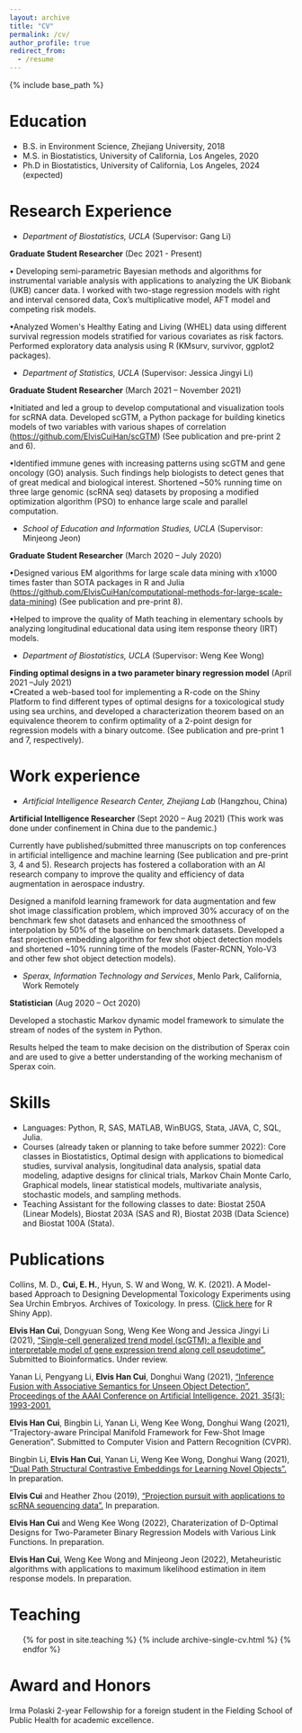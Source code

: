 ```yaml
---
layout: archive
title: "CV"
permalink: /cv/
author_profile: true
redirect_from:
  - /resume
---
```


{% include base_path %}

Education
======
* B.S. in Environment Science, Zhejiang University, 2018
* M.S. in Biostatistics, University of California, Los Angeles, 2020
* Ph.D in Biostatistics, University of California, Los Angeles, 2024 (expected)

Research Experience
======
- *Department of Biostatistics, UCLA* \(Supervisor: Gang Li\)

**Graduate Student Researcher** \(Dec 2021 - Present\)

• Developing semi-parametric Bayesian methods and algorithms for instrumental variable analysis with applications to analyzing the UK Biobank (UKB) cancer data.  I worked with two-stage regression models with right and interval censored data, Cox’s multiplicative model, AFT model and competing risk models.

•Analyzed Women's Healthy Eating and Living (WHEL) data using different survival regression models stratified for various covariates as risk factors. Performed exploratory data analysis using R (KMsurv, survivor, ggplot2 packages).

- *Department of Statistics, UCLA* \(Supervisor: Jessica Jingyi Li\)

**Graduate Student Researcher** \(March 2021 – November 2021\)

•Initiated and led a group to develop computational and visualization tools for scRNA data. Developed scGTM, a Python package for building kinetics models of two variables with various shapes of correlation (https://github.com/ElvisCuiHan/scGTM) (See publication and pre-print 2 and 6). 

•Identified immune genes with increasing patterns using scGTM and gene oncology (GO) analysis. Such findings help biologists to detect genes that of great medical and biological interest. Shortened ~50\% running time on three large genomic (scRNA seq) datasets by proposing a modified optimization algorithm (PSO) to enhance large scale and parallel computation.

- *School of Education and Information Studies, UCLA* \(Supervisor: Minjeong Jeon\)

**Graduate Student Researcher** \(March 2020 – July 2020\)

•Designed various EM algorithms for large scale data mining with x1000 times faster than SOTA packages in R and Julia (https://github.com/ElvisCuiHan/computational-methods-for-large-scale-data-mining) (See publication and pre-print 8).

•Helped to improve the quality of Math teaching in elementary schools by analyzing longitudinal educational data using item response theory (IRT) models.

- *Department of Biostatistics, UCLA* \(Supervisor: Weng Kee Wong\)

**Finding optimal designs in a two parameter binary regression model** \(April 2021 –July 2021\)                                                                                                
•Created a web-based tool for implementing a R-code on the Shiny Platform to find different types of optimal designs for a toxicological study using sea urchins, and developed a characterization theorem based on an equivalence theorem to confirm optimality of a 2-point design for regression models with a binary outcome. (See publication and pre-print 1 and 7, respectively).

Work experience
======
- *Artificial Intelligence Research Center, Zhejiang Lab* \(Hangzhou, China\)

**Artificial Intelligence Researcher** \(Sept 2020 – Aug 2021\)
(This work was done under confinement in China due to the pandemic.)

Currently have published/submitted three manuscripts on top conferences in artificial intelligence and machine learning (See publication and pre-print 3, 4 and 5). Research projects has fostered a collaboration with an AI research company to improve the quality and efficiency of data augmentation in aerospace industry.

Designed a manifold learning framework for data augmentation and few shot image classification problem, which improved 30% accuracy of on the benchmark few shot datasets and enhanced the smoothness of interpolation by 50% of the baseline on benchmark datasets. Developed a fast projection embedding algorithm for few shot object detection models and shortened ~10% running time of the models (Faster-RCNN, Yolo-V3 and other few shot object detection models). 

- *Sperax, Information Technology and Services*, Menlo Park, California, Work Remotely

**Statistician** \(Aug 2020 – Oct 2020\)

Developed a stochastic Markov dynamic model framework to simulate the stream of nodes of the system in Python. 

Results helped the team to make decision on the distribution of Sperax coin and are used to give a better understanding of the working mechanism of Sperax coin.
  
Skills
======
- Languages: Python, R, SAS, MATLAB, WinBUGS, Stata, JAVA, C, SQL, Julia.
- Courses (already taken or planning to take before summer 2022): Core classes in Biostatistics, Optimal design with applications to biomedical studies, survival analysis, longitudinal data analysis, spatial data modeling, adaptive designs for clinical trials, Markov Chain Monte Carlo, Graphical models, linear statistical models, multivariate analysis, stochastic models, and sampling methods. 
- Teaching Assistant for the following classes to date: Biostat 250A (Linear Models), Biostat 203A (SAS and R), Biostat 203B (Data Science) and Biostat 100A (Stata).

Publications
======
Collins, M. D., **Cui, E. H.**, Hyun, S. W and Wong, W. K. (2021). A Model-based Approach to Designing Developmental Toxicology Experiments using Sea Urchin Embryos. Archives of Toxicology. In press. ([Click here](https://elviscuihan.shinyapps.io/Dc_optimal_design/) for R Shiny App).

**Elvis Han Cui**, Dongyuan Song, Weng Kee Wong and Jessica Jingyi Li (2021), [“Single-cell generalized trend model (scGTM): a flexible and interpretable model of gene expression trend along cell pseudotime”.](https://www.biorxiv.org/content/10.1101/2021.11.25.470059v1) Submitted to Bioinformatics. Under review. 

Yanan Li, Pengyang Li, **Elvis Han Cui**, Donghui Wang (2021), [“Inference Fusion with Associative Semantics for Unseen Object Detection”. Proceedings of the AAAI Conference on Artificial Intelligence. 2021, 35(3): 1993-2001.](https://ojs.aaai.org/index.php/AAAI/article/view/16295)

**Elvis Han Cui**, Bingbin Li, Yanan Li, Weng Kee Wong, Donghui Wang (2021), “Trajectory-aware Principal Manifold Framework for Few-Shot Image Generation”. Submitted to Computer Vision and Pattern Recognition (CVPR).

Bingbin Li, **Elvis Han Cui**, Yanan Li, Weng Kee Wong, Donghui Wang (2021), [“Dual Path Structural Contrastive Embeddings for Learning Novel Objects”.](https://arxiv.org/pdf/2112.12359) In preparation.

**Elvis Cui** and Heather Zhou (2019), [“Projection pursuit with applications to scRNA sequencing data”.](https://arxiv.org/abs/1912.07602) In preparation.

**Elvis Han Cui** and Weng Kee Wong (2022), Charaterization of D-Optimal Designs for Two-Parameter Binary Regression Models with Various Link Functions. In preparation.

**Elvis Han Cui**, Weng Kee Wong and Minjeong Jeon (2022), Metaheuristic algorithms with applications to maximum likelihood estimation in item response models. In preparation.
  
Teaching
======
  <ul>{% for post in site.teaching %}
    {% include archive-single-cv.html %}
  {% endfor %}</ul>
  
Award and Honors
======
Irma Polaski 2-year Fellowship for a foreign student in the Fielding School of Public Health for academic excellence.

